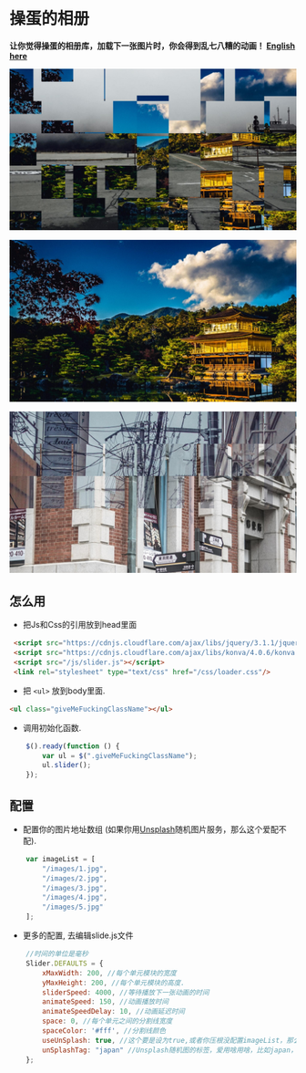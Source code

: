 # 操蛋的相册

**让你觉得操蛋的相册库，加载下一张图片时，你会得到乱七八糟的动画！ [English here](readme)**

[![](example/1.jpg)](example/1.jpg "Example 1")

[![](example/2.jpg)](example/2.jpg "Example 2")

[![](example/3.jpg)](example/3.jpg "Example 3")

## 怎么用
- 把Js和Css的引用放到head里面

```html
 <script src="https://cdnjs.cloudflare.com/ajax/libs/jquery/3.1.1/jquery.min.js"></script>
 <script src="https://cdnjs.cloudflare.com/ajax/libs/konva/4.0.6/konva.min.js"></script>
 <script src="/js/slider.js"></script>
 <link rel="stylesheet" type="text/css" href="/css/loader.css"/>
```
- 把 `<ul>` 放到body里面.

```html
<ul class="giveMeFuckingClassName"></ul>
```
- 调用初始化函数.

```javascript
    $().ready(function () {
        var ul = $(".giveMeFuckingClassName");
        ul.slider();
    });
```
## 配置
- 配置你的图片地址数组 (如果你用[Unsplash](https://unsplash.com/)随机图片服务，那么这个爱配不配).

```javascript
    var imageList = [
        "/images/1.jpg",
        "/images/2.jpg",
        "/images/3.jpg",
        "/images/4.jpg",
        "/images/5.jpg"
    ];
```

- 更多的配置, 去编辑slide.js文件

```javascript
    //时间的单位是毫秒
    Slider.DEFAULTS = {
        xMaxWidth: 200, //每个单元模块的宽度
        yMaxHeight: 200, //每个单元模块的高度.
        sliderSpeed: 4000, //等待播放下一张动画的时间
        animateSpeed: 150, //动画播放时间
        animateSpeedDelay: 10, //动画延迟时间
        space: 0, //每个单元之间的分割线宽度
        spaceColor: '#fff', //分割线颜色
        useUnSplash: true, //这个要是设为true,或者你压根没配置imageList，那么就会用到Unsplash的随机图片
        unSplashTag: "japan" //Unsplash随机图的标签，爱用啥用啥，比如japan，但是makelove这样的是没图的，你别想了
    };
```
